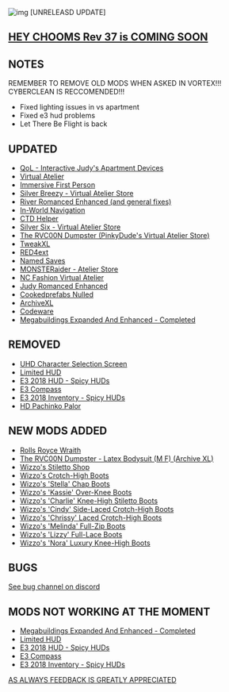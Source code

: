 ![img](https://s11.gifyu.com/images/Cuty-od-Dreams-Logo-YellowUP.png)
[UNRELEASD UPDATE]

[HEY CHOOMS Rev 37 is COMING SOON ](https://)
-

NOTES
-

REMEMBER TO REMOVE OLD MODS WHEN ASKED IN VORTEX!!! 
CYBERCLEAN IS RECCOMENDED!!!
- Fixed lighting issues in vs apartment
- Fixed e3 hud problems
- Let There Be Flight is back

UPDATED
-

- [QoL - Interactive Judy's Apartment Devices](https://www.nexusmods.com/cyberpunk2077/mods/8099)
- [Virtual Atelier](https://www.nexusmods.com/cyberpunk2077/mods/2987)
- [Immersive First Person](https://www.nexusmods.com/cyberpunk2077/mods/2675?tab=description)
- [Silver Breezy - Virtual Atelier Store](https://www.nexusmods.com/cyberpunk2077/mods/7773?tab=description)
- [River Romanced Enhanced (and general fixes)](https://www.nexusmods.com/cyberpunk2077/mods/4870)
- [In-World Navigation](https://www.nexusmods.com/cyberpunk2077/mods/4583)
- [CTD Helper](https://www.nexusmods.com/cyberpunk2077/mods/5205)
- [Silver Six - Virtual Atelier Store](https://www.nexusmods.com/cyberpunk2077/mods/7032)
- [The RVC00N Dumpster (PinkyDude's Virtual Atelier Store)](https://www.nexusmods.com/cyberpunk2077/mods/5802?tab=description)
- [TweakXL](https://www.nexusmods.com/cyberpunk2077/mods/4197)
- [RED4ext](https://www.nexusmods.com/cyberpunk2077/mods/2380x)
- [Named Saves](https://www.nexusmods.com/cyberpunk2077/mods/4521x)
- [MONSTERaider - Atelier Store](https://www.nexusmods.com/cyberpunk2077/mods/7269)
- [NC Fashion Virtual Atelier](https://www.nexusmods.com/cyberpunk2077/mods/4805)
- [Judy Romanced Enhanced](https://www.nexusmods.com/cyberpunk2077/mods/4508)
- [Cookedprefabs Nulled](https://www.nexusmods.com/cyberpunk2077/mods/4789x)
- [ArchiveXL](https://www.nexusmods.com/cyberpunk2077/mods/4198?tab=descriptionx)
- [Codeware](https://www.nexusmods.com/cyberpunk2077/mods/7780x)
- [Megabuildings Expanded And Enhanced - Completed](https://www.nexusmods.com/cyberpunk2077/mods/7355?tab=description)

REMOVED
-

- [UHD Character Selection Screen](https://www.nexusmods.com/cyberpunk2077/mods/8119)
- [Limited HUD](https://www.nexusmods.com/cyberpunk2077/mods/2592)
- [E3 2018 HUD - Spicy HUDs](https://www.nexusmods.com/cyberpunk2077/mods/3023?tab=description)
- [E3 Compass](https://www.nexusmods.com/cyberpunk2077/mods/4331)
- [E3 2018 Inventory - Spicy HUDs](https://www.nexusmods.com/cyberpunk2077/mods/6901)
- [HD Pachinko Palor](https://www.nexusmods.com/cyberpunk2077/mods/8123)

NEW MODS ADDED 
-

- [Rolls Royce Wraith](https://www.nexusmods.com/cyberpunk2077/mods/8618?tab=description)
- [The RVC00N Dumpster - Latex Bodysuit (M F) (Archive XL)](https://www.nexusmods.com/cyberpunk2077/mods/8636?tab=descriptionx)
- [Wizzo's Stiletto Shop](https://www.nexusmods.com/cyberpunk2077/mods/7878?tab=description)
- [Wizzo's Crotch-High Boots](https://www.nexusmods.com/cyberpunk2077/mods/7812)
- [Wizzo's 'Stella' Chap Boots](https://www.nexusmods.com/cyberpunk2077/mods/8005?tab=description)
- [Wizzo's 'Kassie' Over-Knee Boots](https://www.nexusmods.com/cyberpunk2077/mods/7936)
- [Wizzo's 'Charlie' Knee-High Stiletto Boots](https://www.nexusmods.com/cyberpunk2077/mods/7844?tab=description)
- [Wizzo's 'Cindy' Side-Laced Crotch-High Boots](https://www.nexusmods.com/cyberpunk2077/mods/8366?tab=description)
- [Wizzo's 'Chrissy' Laced Crotch-High Boots](https://www.nexusmods.com/cyberpunk2077/mods/8458?tab=description)
- [Wizzo's 'Melinda' Full-Zip Boots](https://www.nexusmods.com/cyberpunk2077/mods/8514)
- [Wizzo's 'Lizzy' Full-Lace Boots](https://www.nexusmods.com/cyberpunk2077/mods/8548?tab=description)
- [Wizzo's 'Nora' Luxury Knee-High Boots](https://www.nexusmods.com/cyberpunk2077/mods/8624)

BUGS
-

 [See bug channel on discord](https://discord.gg/xZNztPjA2u)
 

MODS NOT WORKING AT THE MOMENT 
-

- [Megabuildings Expanded And Enhanced - Completed](https://www.nexusmods.com/cyberpunk2077/mods/7355?tab=description)
- [Limited HUD](https://www.nexusmods.com/cyberpunk2077/mods/2592)
- [E3 2018 HUD - Spicy HUDs](https://www.nexusmods.com/cyberpunk2077/mods/3023?tab=description)
- [E3 Compass](https://www.nexusmods.com/cyberpunk2077/mods/4331)
- [E3 2018 Inventory - Spicy HUDs](https://www.nexusmods.com/cyberpunk2077/mods/6901)

[AS ALWAYS FEEDBACK IS GREATLY APPRECIATED](https://)
